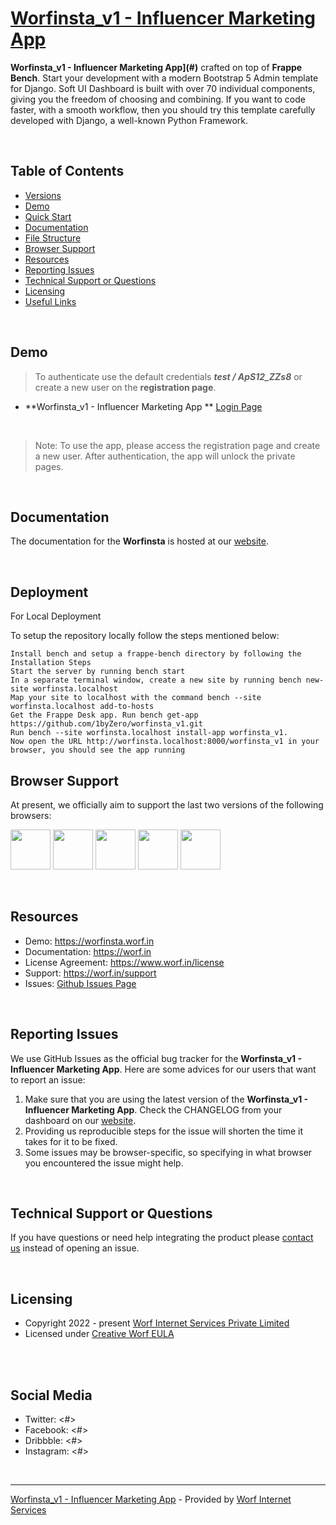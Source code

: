 # [Worfinsta_v1 - Influencer Marketing App](https://worf.in)

**Worfinsta_v1 - Influencer Marketing App](#)** crafted on top of **Frappe Bench**. Start your development with a modern Bootstrap 5 Admin template for Django. Soft UI Dashboard is built with over 70 individual components, giving you the freedom of choosing and combining. If you want to code faster, with a smooth workflow, then you should try this template carefully developed with Django, a well-known Python Framework.

<br />

## Table of Contents
* [Versions](#versions)
* [Demo](#demo)
* [Quick Start](#quick-start)
* [Documentation](#documentation)
* [File Structure](#file-structure)
* [Browser Support](#browser-support)
* [Resources](#resources)
* [Reporting Issues](#reporting-issues)
* [Technical Support or Questions](#technical-support-or-questions)
* [Licensing](#licensing)
* [Useful Links](#useful-links)

<br />

## Demo

> To authenticate use the default credentials ***test / ApS12_ZZs8*** or create a new user on the **registration page**.

- **Worfinsta_v1 - Influencer Marketing App ** [Login Page](#)

<br />


> Note: To use the app, please access the registration page and create a new user. After authentication, the app will unlock the private pages.

<br />

## Documentation
The documentation for the **Worfinsta** is hosted at our [website](https://worf.in).

<br /> 

## Deployment

For Local Deployment

To setup the repository locally follow the steps mentioned below:

    Install bench and setup a frappe-bench directory by following the Installation Steps
    Start the server by running bench start
    In a separate terminal window, create a new site by running bench new-site worfinsta.localhost
    Map your site to localhost with the command bench --site worfinsta.localhost add-to-hosts
    Get the Frappe Desk app. Run bench get-app https://github.com/1byZero/worfinsta_v1.git
    Run bench --site worfinsta.localhost install-app worfinsta_v1.
    Now open the URL http://worfinsta.localhost:8000/worfinsta_v1 in your browser, you should see the app running



## Browser Support

At present, we officially aim to support the last two versions of the following browsers:

<img src="https://s3.amazonaws.com/creativetim_bucket/github/browser/chrome.png" width="64" height="64"> <img src="https://s3.amazonaws.com/creativetim_bucket/github/browser/firefox.png" width="64" height="64"> <img src="https://s3.amazonaws.com/creativetim_bucket/github/browser/edge.png" width="64" height="64"> <img src="https://s3.amazonaws.com/creativetim_bucket/github/browser/safari.png" width="64" height="64"> <img src="https://s3.amazonaws.com/creativetim_bucket/github/browser/opera.png" width="64" height="64">

<br />

## Resources

- Demo: <https://worfinsta.worf.in>
- Documentation: <https://worf.in>
- License Agreement: <https://www.worf.in/license>
- Support: <https://worf.in/support>
- Issues: [Github Issues Page](https://office.worf.in/contact)

<br />

## Reporting Issues

We use GitHub Issues as the official bug tracker for the **Worfinsta_v1 - Influencer Marketing App**. Here are some advices for our users that want to report an issue:

1. Make sure that you are using the latest version of the **Worfinsta_v1 - Influencer Marketing App**. Check the CHANGELOG from your dashboard on our [website](https://www.creative-tim.com/).
2. Providing us reproducible steps for the issue will shorten the time it takes for it to be fixed.
3. Some issues may be browser-specific, so specifying in what browser you encountered the issue might help.

<br />

## Technical Support or Questions

If you have questions or need help integrating the product please [contact us](https://worf.in/contact/) instead of opening an issue.

<br />

## Licensing

- Copyright 2022 - present [Worf Internet Services Private Limited](https://worf.in/)
- Licensed under [Creative Worf EULA](https://www.worf.in/license)

<br />

<br />

## Social Media

- Twitter: <#>
- Facebook: <#>
- Dribbble: <#>
- Instagram: <#>

<br />

---
[Worfinsta_v1 - Influencer Marketing App](https://worf.in) - Provided by [Worf Internet Services](https://worf.in/)
